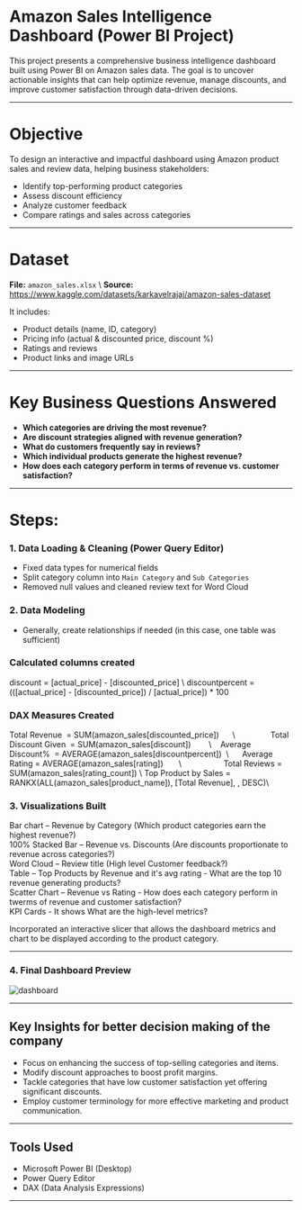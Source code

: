 # Amazon Sales Intelligence Dashboard (Power BI Project)

This project presents a comprehensive business intelligence dashboard built using Power BI on Amazon sales data. The goal is to uncover actionable insights that can help optimize revenue, manage discounts, and improve customer satisfaction through data-driven decisions.

---

# Objective

To design an interactive and impactful dashboard using Amazon product sales and review data, helping business stakeholders:
- Identify top-performing product categories
- Assess discount efficiency
- Analyze customer feedback
- Compare ratings and sales across categories

---

# Dataset

**File:** `amazon_sales.xlsx`  \\
**Source:** https://www.kaggle.com/datasets/karkavelrajaj/amazon-sales-dataset

It includes:
- Product details (name, ID, category)
- Pricing info (actual & discounted price, discount %)
- Ratings and reviews
- Product links and image URLs

---

# Key Business Questions Answered

- **Which categories are driving the most revenue?**
- **Are discount strategies aligned with revenue generation?**
- **What do customers frequently say in reviews?**
- **Which individual products generate the highest revenue?**
- **How does each category perform in terms of revenue vs. customer satisfaction?**

---

# Steps:

### 1. Data Loading & Cleaning (Power Query Editor)
- Fixed data types for numerical fields
- Split category column into `Main Category` and `Sub Categories`
- Removed null values and cleaned review text for Word Cloud

### 2. Data Modeling
- Generally, create relationships if needed (in this case, one table was sufficient)
  
### Calculated columns created
discount = [actual_price] - [discounted_price] \\
discountpercent = (([actual_price] - [discounted_price]) / [actual_price]) * 100

### DAX Measures Created
Total Revenue  = SUM(amazon_sales[discounted_price])      \\                
Total Discount Given  = SUM(amazon_sales[discount])        \\    
Average Discount%  = AVERAGE(amazon_sales[discountpercent])  \\      
Average Rating = AVERAGE(amazon_sales[rating])       \\                   
Total Reviews = SUM(amazon_sales[rating_count])       \\
Top Product by Sales = RANKX(ALL(amazon_sales[product_name]), [Total Revenue], , DESC)\\

### 3. Visualizations Built

Bar chart – Revenue by Category (Which product categories earn the highest revenue?)                      
100% Stacked Bar – Revenue vs. Discounts (Are discounts proportionate to revenue across categories?)   
Word Cloud – Review title (High level Customer feedback?)           
Table – Top Products by Revenue and it's avg rating - What are the top 10 revenue generating products?                
Scatter Chart – Revenue vs Rating - How does each category perform in twerms of revenue and customer satisfaction?       
KPI Cards - It shows What are the high-level metrics? 

Incorporated an interactive slicer that allows the dashboard metrics and chart to be displayed according to the product category.

---

### 4. Final Dashboard Preview

![dashboard](https://github.com/user-attachments/assets/269ab1d9-f94f-46c2-a52c-c065ebfc60f6)

---

## Key Insights for better decision making of the company

- Focus on enhancing the success of top-selling categories and items.  
- Modify discount approaches to boost profit margins.  
- Tackle categories that have low customer satisfaction yet offering significant discounts.  
- Employ customer terminology for more effective marketing and product communication.  
---

##  Tools Used

- Microsoft Power BI (Desktop)
- Power Query Editor
- DAX (Data Analysis Expressions)

---
